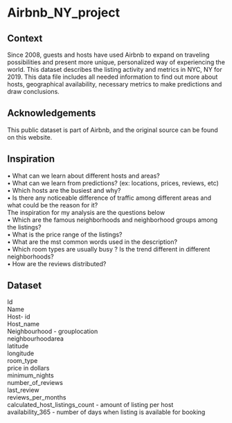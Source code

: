 # Airbnb_NY_project

## Context
Since 2008, guests and hosts have used Airbnb to expand on traveling possibilities and present more unique, personalized way of experiencing the world. This dataset describes the listing activity and metrics in NYC, NY for 2019. This data file includes all needed information to find out more about hosts, geographical availability, necessary metrics to make predictions and draw conclusions.

## Acknowledgements
This public dataset is part of Airbnb, and the original source can be found on this website.

## Inspiration
•	What can we learn about different hosts and areas? <br>
•	What can we learn from predictions? (ex: locations, prices, reviews, etc) <br>
•	Which hosts are the busiest and why? <br>
•	Is there any noticeable difference of traffic among different areas and what could be the reason for it? <br>
The inspiration for my analysis are the questions below <br>
•	Which are the famous neighborhoods and neighborhood groups among the listings? <br>
•	What is the price range of the listings? <br>
•	What are the mst common words used in the description? <br>
•	Which room types are usually busy ? Is the trend different in different neighborhoods? <br>
•	How are the reviews distributed? <br>

## Dataset 
Id  <br>
Name <br>
Host- id <br>
Host_name  <br>
Neighbourhood - grouplocation <br>
neighbourhoodarea <br>
latitude <br>
longitude <br>
room_type <br>
price in dollars <br>
minimum_nights <br>
number_of_reviews <br>
last_review <br>
reviews_per_months <br>
calculated_host_listings_count - amount of listing per host <br>
availability_365 - number of days when listing is available for booking
